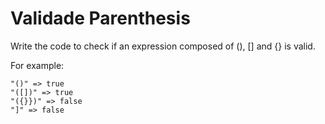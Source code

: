 # Validade Parenthesis

Write the code to check if an expression composed of (), [] and {} is valid.

For example:
```
"()" => true
"([])" => true
"({}})" => false
"]" => false
```